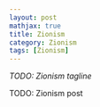```yaml
---
layout: post
mathjax: true
title: Zionism
category: Zionism
tags: [Zionism]
---
```


*TODO: Zionism tagline*

TODO: Zionism post
